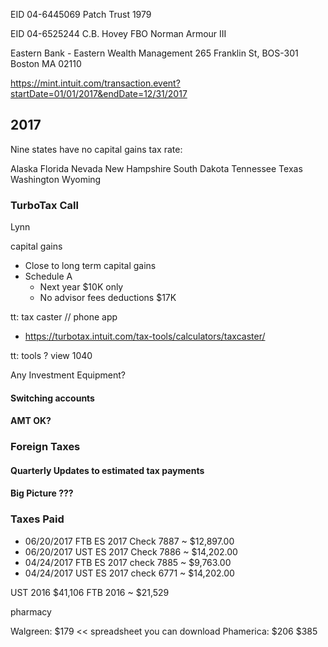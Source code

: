 



EID
04-6445069
Patch Trust 1979


EID 04-6525244
C.B. Hovey FBO Norman Armour III

Eastern Bank - Eastern Wealth Management
265 Franklin St, BOS-301
Boston MA 02110


https://mint.intuit.com/transaction.event?startDate=01/01/2017&endDate=12/31/2017

## 2017

Nine states have no capital gains tax rate:

Alaska
Florida
Nevada
New Hampshire
South Dakota
Tennessee
Texas
Washington
Wyoming



### TurboTax Call

Lynn

capital gains

* Close to long term capital gains
* Schedule A
	* Next year $10K only
	* No advisor fees deductions $17K

tt: tax caster // phone app
* https://turbotax.intuit.com/tax-tools/calculators/taxcaster/

tt: tools ? view 1040

Any Investment Equipment?

#### Switching accounts


#### AMT OK?



### Foreign Taxes



#### Quarterly Updates to estimated tax payments



#### Big Picture ???


### Taxes Paid

* 06/20/2017 FTB ES 2017 Check 7887 ~ $12,897.00
* 06/20/2017 UST ES 2017 Check 7886 ~ $14,202.00
* 04/24/2017 FTB ES 2017 check 7885 ~ $9,763.00
* 04/24/2017 UST ES 2017 check 6771 ~ $14,202.00

UST 2016 $41,106
FTB 2016 ~ $21,529

pharmacy

Walgreen: $179  << spreadsheet you can download
Phamerica: $206
$385